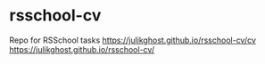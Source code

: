# rsschool-cv
Repo for RSSchool tasks
https://julikghost.github.io/rsschool-cv/cv
https://julikghost.github.io/rsschool-cv/
